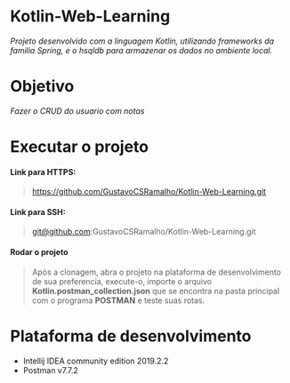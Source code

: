 # Kotlin-Web-Learning 
*Projeto desenvolvido com a linguagem Kotlin, utilizando frameworks da familia Spring, e o hsqldb para armazenar os dados no ambiente local.*
# Objetivo
*Fazer o CRUD do usuario com notas*
# Executar o projeto 
#### Link para HTTPS: 
>https://github.com/GustavoCSRamalho/Kotlin-Web-Learning.git
#### Link para SSH:
> git@github.com:GustavoCSRamalho/Kotlin-Web-Learning.git
#### Rodar o projeto
> Após a clonagem, abra o projeto na plataforma de desenvolvimento de sua preferencia, execute-o,
importe o arquivo **Kotlin.postman_collection.json** que se encontra na pasta principal com o programa **POSTMAN** e teste suas rotas.
# Plataforma de desenvolvimento
- Intellij IDEA community edition 2019.2.2
- Postman v7.7.2